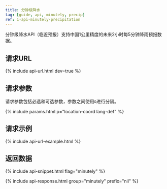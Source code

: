 ```yaml
---
title: 分钟级降水
tag: [guide, api, minutely, precip]
ref: 1-api-minutely-precipitation
---
```


分钟级降水API（临近预报）支持中国1公里精度的未来2小时每5分钟降雨预报数据。

## 请求URL

{% include api-url.html dev=true %}

## 请求参数

请求参数包括必选和可选参数，参数之间使用`&`进行分隔。

{% include params.html p="location-coord lang-def" %}

## 请求示例

{% include api-url-example.html %}

## 返回数据

{% include api-snippet.html flag="minutely" %}

{% include api-response.html group="minutely" prefix="nil"  %}


